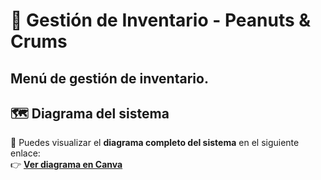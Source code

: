 # 🧩 Gestión de Inventario - Peanuts & Crums

Menú de gestión de inventario.
---

## 🗺️ Diagrama del sistema

📌 Puedes visualizar el **diagrama completo del sistema** en el siguiente enlace:  
👉 [**Ver diagrama en Canva**](https://www.canva.com/design/DAG032njCr8/04Nq-gm9kpL47us2HKthjA/view?utm_content=DAG032njCr8&utm_campaign=designshare&utm_medium=link2&utm_source=uniquelinks&utlId=h73ac98bb11)

